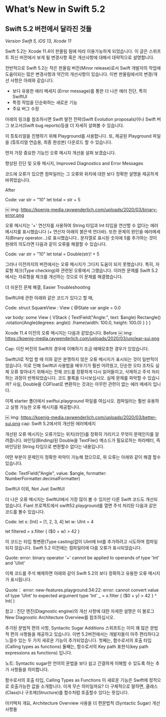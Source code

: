 # What’s New in Swift 5.2
## Swift 5.2 버전에서 달라진 것들

*Version*
*Swift 5, iOS 13, Xcode 11*

Swift 5.2는 Xcode 11.4이 판올림 됨에 따라 이용가능하게 되었습니다. 이 글은 스위프트 최신 버전에서 보게 될 변경사항 혹은 개선사항에 대해서 대략적으로 설명합니다.

전반적으로 Swift 5.2는 작은 판올림 버전(Minor release)로서 Swift 개발자의 작업에 도움이되는 많은 변경사항과 약간의 개선사항이 있습니다. 이번 판올림에서의 변경/개선 사항은 아래와 같습니다.

* 보다 유용한 에러 메세지 (Error message)를 통한 더 나은 에러 진단, 특히 SwiftUI
* 특정 작업을 단순화하는 새로운 기능
* 주요 버그 수정

아래의 링크를 참조하시면 Swift 발전 전략(Swift Evolution proposals)이나 Swift 버그 보고서(Swift bug reports)등을 더 자세히 살펴볼 수 있습니다.

이 튜토리얼을 진행하기 위해 Playground를 사용합니다. 또, 제공된 Playground 파일을 (튜토리얼 연습용, 최종 완성본) 다운로드 할 수 있습니다.


먼저 가장 중요한 기능인 오류 메시지 개선을 살펴 보겠습니다.

향상된 진단 및 오류 메시지, Improved Diagnostics and Error Messages

코드에 오류가 있으면 컴파일러는 그 오류와 위치에 대한 보다 정확한 설명을 제공하게 바뀌었습니다.

After

Code:
var str = "10"
let total = str + 5

￼
img: https://koenig-media.raywenderlich.com/uploads/2020/03/binary-error.png


오류 메시지는 '+' 연산자를 사용하여 String 타입과 Int 타입을 연산할 수 없다는 에러 메시지를 표시했습니다 (+ 연산자 아래의 붉은색 언더바). 또한 문제의 원인을 에러메세지(Binary operator…)로 표시했습니다.. 문자열로 표시된 숫자에 5를 추가하는 것이 원래의 의도라면 다음과 같이 오류를 해결할 수 있습니다.

Code:
var str = "10"
let total = Double(str)! + 5

그러나 이전까지의 버전에서는 오류 메시지가 그다지 도움이 되지 못했습니다. 특히, 자료형 체크(Type checking)와 관련된 오류에서 그랬습니다. 이러한 문제를 Swift 5.2에서는  자료형을 체크를 개선하는 것으로 이 문제를 해결했습니다.


더 쉬운진 문제 해결, Easier Troubleshooting

SwiftUI에 관한 아래와 같은 코드가 있다고 할 때,

Code:
struct SquareView : View {
  @State var angle = 0.0
  
  var body: some View {
    VStack {
      TextField("Angle:", text: $angle)
      Rectangle()
        .rotation(Angle(degrees: angle))
        .frame(width: 100.0, height: 100.0)
    }
  }
}

Xcode 11.4 이전의 오류 메시지는 다음과 같았습니다.
Before
￼
img: https://koenig-media.raywenderlich.com/uploads/2020/03/unclear-sui.png

Cap: 이전 버전의 Swift의 경우에 이해하기 조금 애매모호한 경우가 있었습니다.

SwiftUI로 작업 할 때 이와 같은 분명하지 않은 오류 메시지가 표시되는 것이 일반적이었습니다. 이로 인해 SwiftUI 사용법을 배우기가 훨씬 어려웠고, 단순한 오타 조차도 실제 오류 찾아내기 위해서는 전체 코드를 장황하게 다시 읽어들이고, 삭제하고 주석 처리하는 과정이 반복되었습니다. 코드 블록을 다시보십시오. 실제 문제를 파악할 수 있습니까? 사실, Double을 CGFloat로 변환하는 것과는 아무런 관련이 없는 에러 메세지 입니다.

이제 starter 폴더에서 swiftui.playground 파일를 여십시오. 컴파일러는 훨씬 유용하고 실행 가능한 오류 메시지를 제공합니다.


￼
img: https://koenig-media.raywenderlich.com/uploads/2020/03/better-sui.png
cap: Swift 5.2에서의 개선된 에러메세지

개선된 오류 메시지는 오류가있는 위치(라인)를 정확히 가리키고 무엇이 문제인지를 알려줍니다. 바인딩(Binding)된 Double을 TextFile() 메소드가 필요로하는 파라메터, 즉 바인딩된 String 타입으로 변환할수 없다는 내용입니다.

어떤 부분이 문제인지 정확한 파악이 가능해 졌으므로, 위 오류는 아래와 같이 해결 할수 있습니다.

Code:
TextField("Angle", value: $angle, formatter: NumberFormatter.decimalFormatter)

SwiftUI 이외, Not Just SwiftUI

더 나은 오류 메시지는 SwiftUI에서 가장 많이 볼 수 있지만 다른 Swift 코드도 개선되었습니다. Fianl 프로젝트에서 swift52.playground를 열면 주석 처리된 다음과 같은 코드를 볼수 있습니다.

Code:
let x: [Int] = [1, 2, 3, 4]
let w: UInt = 4

let filtered = x.filter { ($0 + w)  > 42 }

이 코드는 타입 형변환(Type casting)없이 UInt에 Int를 추가하려고 시도하며 컴파일 되지 않습니다. Swift 5.2 이전에는 컴파일러에 다음 오류가 표시되었습니다.

Quote:
error: binary operator '+' cannot be applied to operands of type 'Int' and 'UInt'

이제 코드를 주석 해제하면 아래와 같이 Swift 5.2의 보다 정확하고 유용한 오류 메시지가 표시됩니다.

Quote：
error: new-features.playground:34:22: error: cannot convert value of type 'UInt' to expected argument type 'Int'
_ = x.filter { ($0 + y) > 42 }
^
Int( )

참고 : 진단 엔진(Diagnostic engine)의 개선 사항에 대한 자세한 설명은 이 블로그 New Diagnostic Architecture Overview를 참조하십시오.

추가된 문법적 편의 사항, Syntactic Sugar Additions
스위프트는 이미 꽤 많은 문법적 편의 사항들을 제공하고 있습니다. 이번 5.2버전에서는 개발자들이 아주 편리하다고 느낄수 있는 두 가지 새로운 기능이 추가되었습니다. 첫째는, 함수로서의 호출 타입 (Calling types as functions) 둘째는, 함수로서의 Key path 표현식(key path expressions as functions) 입니다.

노트:  Syntactic sugar란 언어의 문법을 보다 쉽고 간결하게 이해할 수 있도록 하는 추가 사항들을 의미합니다.

함수로서의 호출 타입, Calling Types as Functions
이 새로운 기능은 Swift에 정적으로 호출가능한 값을 소개합니다. 이게 무슨 의미일까요? 더 구체적으로 말하면, 클래스(Class)나 구조체(Structure)를 함수처럼 호출할수 있다는 뜻입니다.

아키텍처 개요, Architecture Overview
사용을 더 편문법적 (Syntactic Sugar) 개선 사항들
